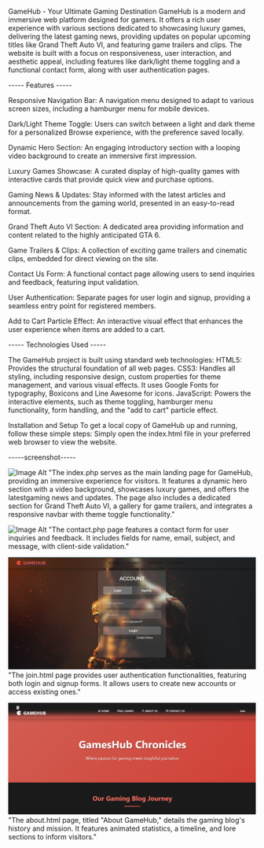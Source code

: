 GameHub - Your Ultimate Gaming Destination
GameHub is a modern and immersive web platform designed for gamers. It offers a rich user experience with various sections dedicated to showcasing luxury games, delivering the latest gaming news, providing updates on popular upcoming titles like Grand Theft Auto VI, and featuring game trailers and clips. The website is built with a focus on responsiveness, user interaction, and aesthetic appeal, including features like dark/light theme toggling and a functional contact form, along with user authentication pages.

 ----- Features ----- 

Responsive Navigation Bar: A navigation menu designed to adapt to various screen sizes, including a hamburger menu for mobile devices.

Dark/Light Theme Toggle: Users can switch between a light and dark theme for a personalized Browse experience, with the preference saved locally.

Dynamic Hero Section: An engaging introductory section with a looping video background to create an immersive first impression.

Luxury Games Showcase: A curated display of high-quality games with interactive cards that provide quick view and purchase options.

Gaming News & Updates: Stay informed with the latest articles and announcements from the gaming world, presented in an easy-to-read format.

Grand Theft Auto VI Section: A dedicated area providing information and content related to the highly anticipated GTA 6.

Game Trailers & Clips: A collection of exciting game trailers and cinematic clips, embedded for direct viewing on the site.

Contact Us Form: A functional contact page allowing users to send inquiries and feedback, featuring input validation.

User Authentication: Separate pages for user login and signup, providing a seamless entry point for registered members.

Add to Cart Particle Effect: An interactive visual effect that enhances the user experience when items are added to a cart.

 ----- Technologies Used ----- 

The GameHub project is built using standard web technologies:
HTML5: Provides the structural foundation of all web pages.
CSS3: Handles all styling, including responsive design, custom properties for theme management, and various visual effects. It uses Google Fonts for typography, Boxicons and Line Awesome for icons.
JavaScript: Powers the interactive elements, such as theme toggling, hamburger menu functionality, form handling, and the "add to cart" particle effect.

Installation and Setup
To get a local copy of GameHub up and running, follow these simple steps:
Simply open the index.html file in your preferred web browser to view the website.

 -----screenshot-----

  ![Image Alt](https://github.com/faizanalisyed2776/GameHub-ongoing/blob/d3d49190d3568820ff20a0c81914efccea6584a9/HomePage.jpg)
"The index.php serves as the main landing page for GameHub, providing an immersive experience for visitors. It features a dynamic hero section with a video background, showcases luxury games, and offers the      latestgaming news and updates. The page also includes a dedicated section for Grand Theft Auto VI, a gallery for game trailers, and integrates a responsive navbar with theme toggle functionality."
  
  ![Image Alt](https://github.com/faizanalisyed2776/GameHub-ongoing/blob/c71b0a07d7fa92b346fdd4cd8d89cebf90a74b68/Contact%20page.jpg)
"The contact.php page features a contact form for user inquiries and feedback. It includes fields for name, email, subject, and message, with client-side validation."
  
  
  ![Image Alt](https://github.com/faizanalisyed2776/GameHub/blob/a76f459d9c60eca8d843face09f6a15b6cf903db/Join%20page.jpg)
"The join.html page provides user authentication functionalities, featuring both login and signup forms. It allows users to create new accounts or access existing ones."


![Image Alt](https://github.com/faizanalisyed2776/GameHub/blob/9aab6c2a9cc8d43c2ee28836f7b32c8c277a22ff/About.png)
"The about.html page, titled "About GameHub," details the gaming blog's history and mission. It features animated statistics, a timeline, and lore sections to inform visitors."
